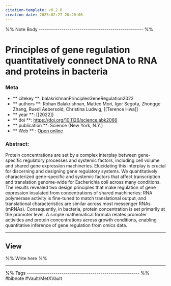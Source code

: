 ```yaml
---
citation-template: v0.2.0
creation-date: 2025:02:27-20:20:06
---
```


%% Note Body --------------------------------------------------- %%
# Principles of gene regulation quantitatively connect DNA to RNA and proteins in bacteria

### Meta
- ** citekey **: balakrishnanPrinciplesGeneRegulation2022
- ** authors **: Rohan Balakrishnan, Matteo Mori, Igor Segota, Zhongge Zhang, Ruedi Aebersold, Christina Ludwig, [[Terence Hwa]]
- ** year **: [[2022]]
- ** doi **: https://doi.org/10.1126/science.abk2066
- ** publication **: Science (New York, N.Y.)
- ** Web ** : [Open online]()


### Abstract:
Protein concentrations are set by a complex interplay between gene-specific regulatory processes and systemic factors, including cell volume and shared gene expression machineries. Elucidating this interplay is crucial for discerning and designing gene regulatory systems. We quantitatively characterized gene-specific and systemic factors that affect transcription and translation genome-wide for Escherichia coli across many conditions. The results revealed two design principles that make regulation of gene expression insulated from concentrations of shared machineries: RNA polymerase activity is fine-tuned to match translational output, and translational characteristics are similar across most messenger RNAs (mRNAs). Consequently, in bacteria, protein concentration is set primarily at the promoter level. A simple mathematical formula relates promoter activities and protein concentrations across growth conditions, enabling quantitative inference of gene regulation from omics data.

___

## View

%% Write here %%





___
%% Tags  ------------------------------------------------------- %%
#bibnote
#Vault/MetXVault 